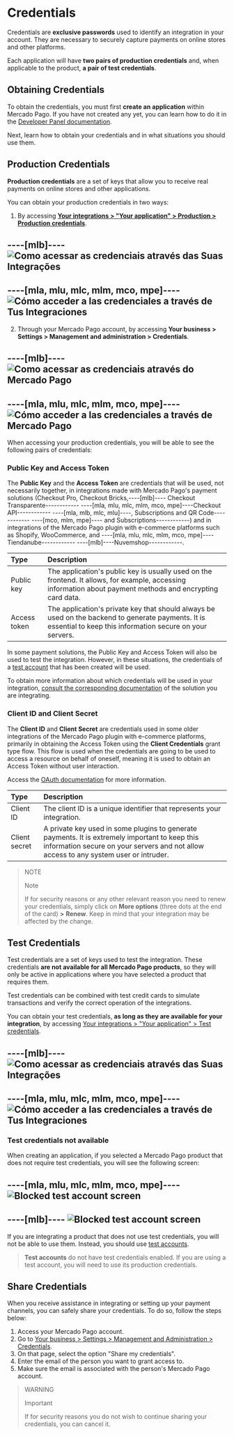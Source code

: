 # Credentials

Credentials are **exclusive passwords** used to identify an integration in your account. They are necessary to securely capture payments on online stores and other platforms.

Each application will have **two pairs of production credentials** and, when applicable to the product, **a pair of test credentials**.

## Obtaining Credentials

To obtain the credentials, you must first **create an application** within Mercado Pago. If you have not created any yet, you can learn how to do it in the [Developer Panel documentation](/developers/en/docs/your-integrations/dashboard#bookmark_create_a_new_application).

Next, learn how to obtain your credentials and in what situations you should use them.

## Production Credentials

**Production credentials** are a set of keys that allow you to receive real payments on online stores and other applications.

You can obtain your production credentials in two ways:

1. By accessing [**Your integrations > "Your application" > Production > Production credentials**](https://www.mercadopago[FAKER][URL][DOMAIN]/developers/panel/app).

----[mlb]----
![Como acessar as credenciais através das Suas Integrações](/images/credentials/credentials-prod-mp-pt-v2.gif)
------------

----[mla, mlu, mlc, mlm, mco, mpe]----
![Cómo acceder a las credenciales a través de Tus Integraciones](/images/credentials/credentials-prod-mp-es-v2.gif)
------------

2. Through your Mercado Pago account, by accessing **Your business > Settings > Management and administration > Credentials**.

----[mlb]----
![Como acessar as credenciais através do Mercado Pago](/images/credentials/credentials-prod-mp-pt.gif)
------------

----[mla, mlu, mlc, mlm, mco, mpe]----
![Cómo acceder a las credenciales a través de Mercado Pago](/images/credentials/credentials-prod-mp-es.gif)
------------

When accessing your production credentials, you will be able to see the following pairs of credentials:

### Public Key and Access Token

The **Public Key** and the **Access Token** are credentials that will be used, not necessarily together, in integrations made with Mercado Pago's payment solutions (Checkout Pro, Checkout Bricks,----[mlb]---- Checkout Transparente------------ ----[mla, mlu, mlc, mlm, mco, mpe]----Checkout API------------ ----[mla, mlb, mlc, mlu]----, Subscriptions and QR Code------------ ----[mco, mlm, mpe]---- and Subscriptions------------) and in integrations of the Mercado Pago plugin with e-commerce platforms such as Shopify, WooCommerce, and ----[mla, mlu, mlc, mlm, mco, mpe]----Tiendanube------------ ----[mlb]----Nuvemshop------------.

| Type | Description |
| :--- | :--- |
| Public key | The application's public key is usually used on the frontend. It allows, for example, accessing information about payment methods and encrypting card data. |
| Access token | The application's private key that should always be used on the backend to generate payments. It is essential to keep this information secure on your servers. |

In some payment solutions, the Public Key and Access Token will also be used to test the integration. However, in these situations, the credentials of a [test account](/developers/en/docs/your-integrations/test/accounts) that has been created will be used.

To obtain more information about which credentials will be used in your integration, [consult the corresponding documentation](https://www.mercadopago[FAKER][URL][DOMAIN]/developers/en/docs) of the solution you are integrating.

### Client ID and Client Secret

The **Client ID** and **Client Secret** are credentials used in some older integrations of the Mercado Pago plugin with e-commerce platforms, primarily in obtaining the Access Token using the **Client Credentials** grant type flow. This flow is used when the credentials are going to be used to access a resource on behalf of oneself, meaning it is used to obtain an Access Token without user interaction.

Access the [OAuth documentation](/developers/en/docs/security/oauth/introduction) for more information.

| Type | Description |
| :--- | :--- |
| Client ID | The client ID is a unique identifier that represents your integration. |
| Client secret | A private key used in some plugins to generate payments. It is extremely important to keep this information secure on your servers and not allow access to any system user or intruder. |

> NOTE
>
> Note
>
> If for security reasons or any other relevant reason you need to renew your credentials, simply click on **More options** (three dots at the end of the card) **>** **Renew**. Keep in mind that your integration may be affected by the change.

## Test Credentials

Test credentials are a set of keys used to test the integration. These credentials **are not available for all Mercado Pago products**, so they will only be active in applications where you have selected a product that requires them.

Test credentials can be combined with test credit cards to simulate transactions and verify the correct operation of the integrations.

You can obtain your test credentials, **as long as they are available for your integration**, by accessing [Your integrations > "Your application" > Test credentials](https://www.mercadopago[FAKER][URL][DOMAIN]/developers/panel/app).

----[mlb]----
![Como acessar as credenciais através das Suas Integrações](/images/credentials/credentials-test-panel-pt.gif)
------------

----[mla, mlu, mlc, mlm, mco, mpe]----
![Cómo acceder a las credenciales a través de Tus Integraciones](/images/credentials/credentials-test-panel-es.gif)
------------

### Test credentials not available

When creating an application, if you selected a Mercado Pago product that does not require test credentials, you will see the following screen:

----[mla, mlu, mlc, mlm, mco, mpe]----
![Blocked test account screen](/images/credentials/blocked-test-credentials-es-v2.png)
------------

----[mlb]----
![Blocked test account screen](/images/credentials/blocked-test-credentials-es-v3.png)
------------

If you are integrating a product that does not use test credentials, you will not be able to use them. Instead, you should use [test accounts](/developers/en/docs/your-integrations/test/accounts). 

> **Test accounts** do not have test credentials enabled. If you are using a test account, you will need to use its production credentials.

## Share Credentials

When you receive assistance in integrating or setting up your payment channels, you can safely share your credentials. To do so, follow the steps below:

1. Access your Mercado Pago account.
2. Go to [Your business > Settings > Management and Administration > Credentials](https://www.mercadopago[FAKER][URL][DOMAIN]/settings/account/credentials).
3. On that page, select the option "Share my credentials".
4. Enter the email of the person you want to grant access to.
5. Make sure the email is associated with the person's Mercado Pago account.

> WARNING
>
> Important
>
> If for security reasons you do not wish to continue sharing your credentials, you can cancel it.